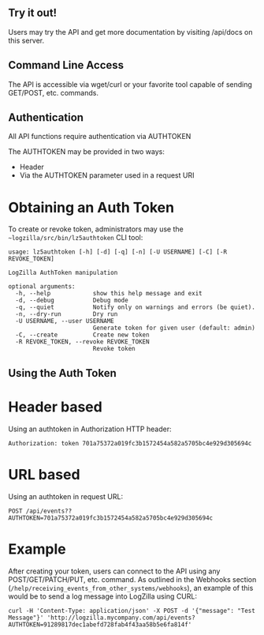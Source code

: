<!-- @@@title:Using The LogZilla API@@@ -->

Try it out!
-------------
Users may try the API and get more documentation by visiting /api/docs on this server.

Command Line Access
-------------
The API is accessible via wget/curl or your favorite tool capable of sending GET/POST, etc. commands.

Authentication
--------------
All API functions require authentication via AUTHTOKEN

The AUTHTOKEN may be provided in two ways:
- Header
- Via the AUTHTOKEN parameter used in a request URI

Obtaining an Auth Token
==========
To create or revoke token, administrators may use the `~logzilla/src/bin/lz5authtoken` CLI tool:

    usage: lz5authtoken [-h] [-d] [-q] [-n] [-U USERNAME] [-C] [-R REVOKE_TOKEN]

    LogZilla AuthToken manipulation

    optional arguments:
      -h, --help            show this help message and exit
      -d, --debug           Debug mode
      -q, --quiet           Notify only on warnings and errors (be quiet).
      -n, --dry-run         Dry run
      -U USERNAME, --user USERNAME
                            Generate token for given user (default: admin)
      -C, --create          Create new token
      -R REVOKE_TOKEN, --revoke REVOKE_TOKEN
                            Revoke token


Using the Auth Token
-----------

Header based
============

Using an authtoken in Authorization HTTP header:

    Authorization: token 701a75372a019fc3b1572454a582a5705bc4e929d305694c

URL based
=========

Using an authtoken in request URL:

    POST /api/events??AUTHTOKEN=701a75372a019fc3b1572454a582a5705bc4e929d305694c

Example
========
After creating your token, users can connect to the API using any POST/GET/PATCH/PUT, etc. command.
As outlined in the Webhooks section (`/help/receiving_events_from_other_systems/webhooks`), an example of this would be to send a log message into LogZilla using CURL:

    curl -H 'Content-Type: application/json' -X POST -d '{"message": "Test Message"}' 'http://logzilla.mycompany.com/api/events?AUTHTOKEN=91289817dec1abefd728fab4f43aa58b5e6fa814f'
